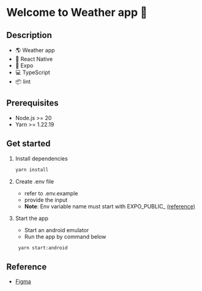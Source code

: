 # Welcome to Weather app 👋

## Description
- 🌎 Weather app
- 🌟 React Native
- 🚀 Expo
- 💻 TypeScript
- 📦 lint

## Prerequisites
- Node.js >= 20
- Yarn >= 1.22.19

## Get started

1. Install dependencies

   ```bash
   yarn install
   ```

2. Create .env file
   - refer to .env.example
   - provide the input
   - **Note**: Env variable name must start with EXPO_PUBLIC_ <a href="https://docs.expo.dev/guides/environment-variables/">(reference)</a>

3. Start the app
   - Start an android emulator
   - Run the app by command below
   ```bash
    yarn start:android
   ```

## Reference

- <a href="https://www.figma.com/design/3SYXqqy5IWZ6Tb3o0Zp0ko/Weather-App-UI-Design-(Community)?node-id=1322-2094&t=QWqGrpCjumg6zCLP-0">Figma</a>
